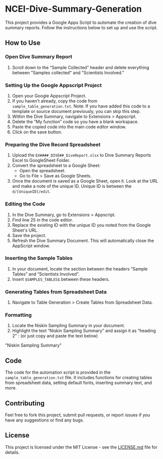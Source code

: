 # NCEI-Dive-Summary-Generation

This project provides a Google Apps Script to automate the creation of dive summary reports. Follow the instructions below to set up and use the script.

## How to Use

### Open Dive Summary Report

1. Scroll down to the “Sample Collected” header and delete everything between "Samples collected" and "Scientists Involved."

### Setting Up the Google Appscript Project

1. Open your Google Appscript Project.
2. If you haven't already, copy the code from `sample_table_generation.txt`. Note: If you have added this code to a template or source document previously, you can skip this step.
3. Within the Dive Summary, navigate to Extensions > Appscript.
4. Delete the “My function” code so you have a blank workspace.
5. Paste the copied code into the main code editor window.
6. Click on the save button.

### Preparing the Dive Record Spreadsheet

1. Upload the `EX####_DIVE##_DiveReport.xlsx` to Dive Summary Reports Excel to GoogleSheet Folder.
2. Convert the spreadsheet to a Google Sheet:
   - Open the spreadsheet.
   - Go to File > Save as Google Sheets.
3. Once the document is saved as a Google Sheet, open it. Look at the URL and make a note of the unique ID. Unique ID is between the `d/[UniqueID]/edit`.

### Editing the Code

1. In the Dive Summary, go to Extensions > Appscript.
2. Find line 25 in the code editor.
3. Replace the existing ID with the unique ID you noted from the Google Sheet's URL.
4. Save the project.
5. Refresh the Dive Summary Document. This will automatically close the AppScript window.

### Inserting the Sample Tables

1. In your document, locate the section between the headers “Sample Tables” and “Scientists Involved”.
2. Insert `$SAMPLES_TABLES$` between these headers.

### Generating Tables from Spreadsheet Data

1. Navigate to Table Generation > Create Tables from Spreadsheet Data.

### Formatting

1. Locate the Niskin Sampling Summary in your document.
2. Highlight the text “Niskin Sampling Summary” and assign it as “heading 2” : (or just copy and paste the text below)

"Niskin Sampling Summary"


## Code

The code for the automation script is provided in the `sample_table_generation.txt` file. It includes functions for creating tables from spreadsheet data, setting default fonts, inserting summary text, and more.

## Contributing

Feel free to fork this project, submit pull requests, or report issues if you have any suggestions or find any bugs.

## License

This project is licensed under the MIT License - see the [LICENSE.md](LICENSE.md) file for details.

